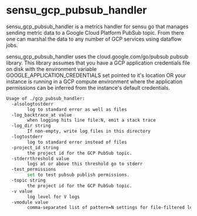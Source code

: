 # sensu_gcp_pubsub_handler

sensu_gcp_pubsub_handler is a metrics handler for sensu go that manages sending metric data to a Google Cloud Platform PubSub topic. From there one can marshal the data to any number of GCP services using dataflow jobs.

sensu_gcp_pubsub_handler uses the cloud.google.com/go/pubsub pubsub library. This library assumes that you have a GCP application credentials file on disk with the environment variable GOOGLE_APPLICATION_CREDENTIALS set pointed to it's location OR your instance is running in a GCP compute environment where the application permissions can be inferred from the instance's default credentials.

```bash
Usage of ./gcp_pubsub_handler:
  -alsologtostderr
        log to standard error as well as files
  -log_backtrace_at value
        when logging hits line file:N, emit a stack trace
  -log_dir string
        If non-empty, write log files in this directory
  -logtostderr
        log to standard error instead of files
  -project_id string
        the project id for the GCP PubSub topic.
  -stderrthreshold value
        logs at or above this threshold go to stderr
  -test_permissions
        set to test pubsub publish permissions.
  -topic string
        the project id for the GCP PubSub topic.
  -v value
        log level for V logs
  -vmodule value
        comma-separated list of pattern=N settings for file-filtered logging
```